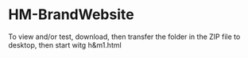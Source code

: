 # HM-BrandWebsite

To view and/or test, download, then transfer the folder in the ZIP file to desktop, then start witg h&m1.html
